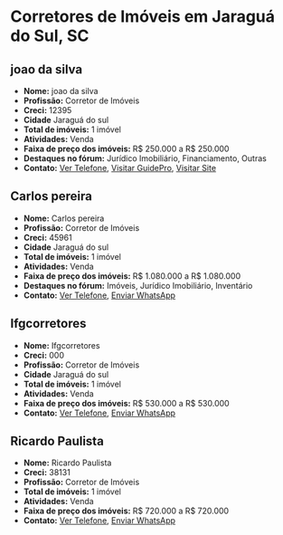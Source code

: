 # Corretores de Imóveis em Jaraguá do Sul, SC

## joao da silva

- **Nome:** joao da silva
- **Profissão:** Corretor de Imóveis
- **Creci:** 12395
- **Cidade** Jaraguá do sul 
- **Total de imóveis:** 1 imóvel
- **Atividades:** Venda
- **Faixa de preço dos imóveis:** R$ 250.000 a R$ 250.000
- **Destaques no fórum:** Jurídico Imobiliário, Financiamento, Outras
- **Contato:** [Ver Telefone](#), [Visitar GuidePro](#), [Visitar Site](#)

## Carlos pereira

- **Nome:** Carlos pereira
- **Profissão:** Corretor de Imóveis
- **Creci:** 45961
- **Cidade** Jaraguá do sul 
- **Total de imóveis:** 1 imóvel
- **Atividades:** Venda
- **Faixa de preço dos imóveis:** R$ 1.080.000 a R$ 1.080.000
- **Destaques no fórum:** Imóveis, Jurídico Imobiliário, Inventário
- **Contato:** [Ver Telefone](#), [Enviar WhatsApp](#)

## Ifgcorretores

- **Nome:** Ifgcorretores
- **Creci:** 000
- **Profissão:** Corretor de Imóveis
- **Cidade** Jaraguá do sul 
- **Total de imóveis:** 1 imóvel
- **Atividades:** Venda
- **Faixa de preço dos imóveis:** R$ 530.000 a R$ 530.000
- **Contato:** [Ver Telefone](#), [Enviar WhatsApp](#)

## Ricardo Paulista

- **Nome:** Ricardo Paulista
- **Creci:** 38131
- **Profissão:** Corretor de Imóveis
- **Total de imóveis:** 1 imóvel
- **Atividades:** Venda
- **Faixa de preço dos imóveis:** R$ 720.000 a R$ 720.000
- **Contato:** [Ver Telefone](#), [Enviar WhatsApp](#)